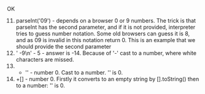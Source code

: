 OK

11.	parseInt('09') - depends on a browser 0 or 9 numbers. The trick is that parseInt has the second parameter, and if it is not provided, interpreter tries to guess number notation. Some old browsers can guess it is 8, and as 09 is invalid in this notation return 0. This is an example that we should provide the second parameter
13.	'  -9\n' - 5 - answer is -14. Because of '-' cast to a number, where white characters are missed.
21.	+ '' - number 0. Cast to a number. '' is 0.
22.	+[]  - number 0. Firstly it converts to an empty string by [].toString() then to a number: '' is 0.
